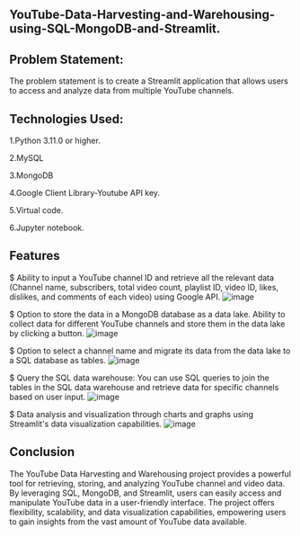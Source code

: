 ## YouTube-Data-Harvesting-and-Warehousing-using-SQL-MongoDB-and-Streamlit.

## Problem Statement: 

The problem statement is to create a Streamlit application that allows users to access and analyze data from multiple YouTube channels.

## Technologies Used:

1.Python 3.11.0 or higher.

2.MySQL

3.MongoDB

4.Google Client Library-Youtube API key.

5.Virtual code.

6.Jupyter notebook.

## Features
$ Ability to input a YouTube channel ID and retrieve all the relevant data (Channel name, subscribers, total video count, playlist ID, video ID, likes, dislikes, and comments of each video) using Google API.
![image](https://github.com/Hariharan161297/Youtube/assets/146412784/e6be47fd-6669-46cd-8f0c-1588c2b088bb)

$ Option to store the data in a MongoDB database as a data lake. Ability to collect data for different YouTube channels and store them in the data lake by clicking a button.
![image](https://github.com/Hariharan161297/Youtube/assets/146412784/cb8cf356-636c-49ca-aafc-89f97b7be22c)


$ Option to select a channel name and migrate its data from the data lake to a SQL database as tables.
![image](https://github.com/Hariharan161297/Youtube/assets/146412784/2f45c6df-8c0f-416b-ba15-3812c0fa86a7)

$ Query the SQL data warehouse: You can use SQL queries to join the tables in the SQL data warehouse and retrieve data for specific channels based on user input.
![image](https://github.com/Hariharan161297/Youtube/assets/146412784/40091514-c87d-421b-bd9f-a568ed09eab9)

$ Data analysis and visualization through charts and graphs using Streamlit's data visualization capabilities.
![image](https://github.com/Hariharan161297/Youtube/assets/146412784/66c313c6-d0d5-4827-bcc2-d7b1fbe02cf4)


## Conclusion

The YouTube Data Harvesting and Warehousing project provides a powerful tool for retrieving, storing, and analyzing YouTube channel and video data. By leveraging SQL, MongoDB, and Streamlit, users can easily access and manipulate YouTube data in a user-friendly interface. The project offers flexibility, scalability, and data visualization capabilities, empowering users to gain insights from the vast amount of YouTube data available.



